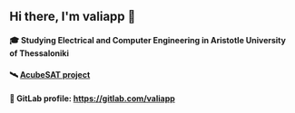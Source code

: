 ## Hi there, I'm valiapp 👋

#### 🎓 Studying Electrical and Computer Engineering in Aristotle University of Thessaloniki
#### 🛰️ [AcubeSAT project](https://acubesat.spacedot.gr/)
#### 🦊 GitLab profile: https://gitlab.com/valiapp
